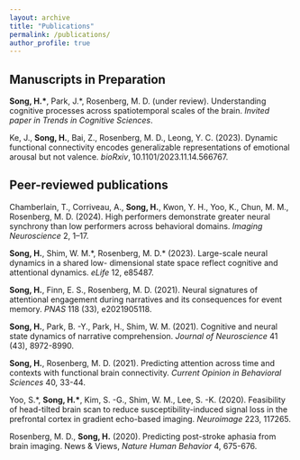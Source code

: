 ```yaml
---
layout: archive
title: "Publications"
permalink: /publications/
author_profile: true
---
```


## Manuscripts in Preparation
**Song, H.\***, Park, J.\*, Rosenberg, M. D. (under review). Understanding cognitive processes across spatiotemporal scales of the brain. *Invited paper in Trends in Cognitive Sciences*.

Ke, J., **Song, H.**, Bai, Z., Rosenberg, M. D., Leong, Y. C. (2023). Dynamic functional connectivity encodes generalizable representations of emotional arousal but not valence. *bioRxiv*, 10.1101/2023.11.14.566767.


## Peer-reviewed publications
Chamberlain, T., Corriveau, A., **Song, H.**, Kwon, Y. H., Yoo, K., Chun, M. M., Rosenberg, M. D. (2024). High performers demonstrate greater neural synchrony than low performers across behavioral domains. *Imaging Neuroscience* 2, 1–17.

**Song, H.**, Shim, W. M.\*, Rosenberg, M. D.\* (2023). Large-scale neural dynamics in a shared low- dimensional state space reflect cognitive and attentional dynamics. *eLife* 12, e85487.

**Song, H.**, Finn, E. S., Rosenberg, M. D. (2021). Neural signatures of attentional engagement during narratives and its consequences for event memory. *PNAS* 118 (33), e2021905118.

**Song, H.**, Park, B. -Y., Park, H., Shim, W. M. (2021). Cognitive and neural state dynamics of narrative comprehension. *Journal of Neuroscience* 41 (43), 8972-8990.

**Song, H.**, Rosenberg, M. D. (2021). Predicting attention across time and contexts with functional brain connectivity. *Current Opinion in Behavioral Sciences* 40, 33-44.

Yoo, S.\*, **Song, H.\***, Kim, S. -G., Shim, W. M., Lee, S. -K. (2020). Feasibility of head-tilted brain scan to reduce susceptibility-induced signal loss in the prefrontal cortex in gradient echo-based imaging. *Neuroimage* 223, 117265.

Rosenberg, M. D., **Song, H.** (2020). Predicting post-stroke aphasia from brain imaging. News & Views, *Nature Human Behavior* 4, 675-676.

